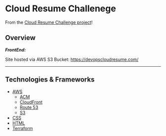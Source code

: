 # Cloud Resume Challenege

From the [Cloud Resume Challenge project](https://cloudresumechallenge.dev/)!

## Overview

_**FrontEnd:**_

Site hosted via AWS S3 Bucket: https://devopscloudresume.com/


---

## Technologies & Frameworks

- [AWS](https://aws.amazon.com/console/)
    - [ACM](https://aws.amazon.com/certificate-manager/)
    - [CloudFront](https://aws.amazon.com/cloudfront/)
    - [Route 53](https://aws.amazon.com/route53/)
    - [S3](https://aws.amazon.com/s3/)
- [CSS](https://developer.mozilla.org/en-US/docs/Web/CSS)
- [HTML](https://developer.mozilla.org/en-US/docs/Web/HTML)
- [Terraform](https://www.terraform.io/)
